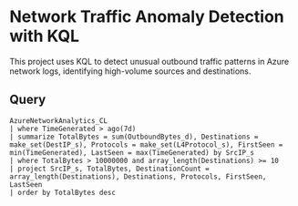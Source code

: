 # Network Traffic Anomaly Detection with KQL

This project uses KQL to detect unusual outbound traffic patterns in Azure network logs, identifying high-volume sources and destinations.

## Query
```kql
AzureNetworkAnalytics_CL
| where TimeGenerated > ago(7d)
| summarize TotalBytes = sum(OutboundBytes_d), Destinations = make_set(DestIP_s), Protocols = make_set(L4Protocol_s), FirstSeen = min(TimeGenerated), LastSeen = max(TimeGenerated) by SrcIP_s
| where TotalBytes > 10000000 and array_length(Destinations) >= 10
| project SrcIP_s, TotalBytes, DestinationCount = array_length(Destinations), Destinations, Protocols, FirstSeen, LastSeen
| order by TotalBytes desc


